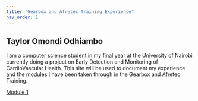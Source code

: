 ```yaml
---
title: "Gearbox and Afretec Training Experience"
nav_order: 1
---
```


## Taylor Omondi Odhiambo
I am a computer science student in my final year at the University of Nairobi currently doing a project on Early Detection and Monitoring
of CardioVascular Health. This site will be used to document my experience and the modules I have been taken through in the Gearbox and Afretec Training.

[Module 1](module1.md)